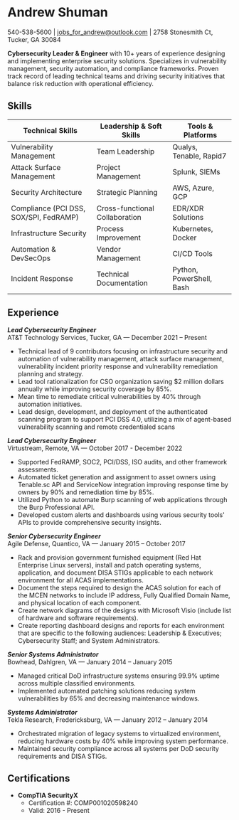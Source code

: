 # Andrew Shuman
540-538-5600 | jobs_for_andrew@outlook.com | 2758 Stonesmith Ct, Tucker, GA 30084

**Cybersecurity Leader & Engineer** with 10+ years of experience designing and implementing enterprise security solutions. Specializes in vulnerability management, security automation, and compliance frameworks. Proven track record of leading technical teams and driving security initiatives that balance risk reduction with operational efficiency.

## Skills

| Technical Skills                   | Leadership & Soft Skills    | Tools & Platforms                      |
|-----------------------------------|-----------------------------|---------------------------------------|
| Vulnerability Management          | Team Leadership             | Qualys, Tenable, Rapid7               |
| Attack Surface Management         | Project Management          | Splunk, SIEMs                         |
| Security Architecture             | Strategic Planning          | AWS, Azure, GCP                       |
| Compliance (PCI DSS, SOX/SPI, FedRAMP)        | Cross-functional Collaboration | EDR/XDR Solutions                  |
| Infrastructure Security           | Process Improvement         | Kubernetes, Docker                    |
| Automation & DevSecOps            | Vendor Management           | CI/CD Tools                           |
| Incident Response                 | Technical Documentation     | Python, PowerShell, Bash              |

## Experience

***Lead Cybersecurity Engineer***  
AT&T Technology Services, Tucker, GA — December 2021 – Present

* Technical lead of 9 contributors focusing on infrastructure security and automation of vulnerability management, attack surface management, vulnerability incident priority response and vulnerability remediation planning and strategy.
* Lead tool rationalization for CSO organization saving $2 million dollars annually while improving security coverage by 85%.
* Mean time to remediate critical vulnerabilities by 40% through automation initiatives.
* Lead design, development, and deployment of the authenticated scanning program to support PCI DSS 4.0, utilizing a mix of agent-based vulnerability scanning and remote credentialed scans

***Lead Cybersecurity Engineer***  
Virtustream, Remote, VA — October 2017 - December 2022

* Supported FedRAMP, SOC2, PCI/DSS, ISO audits, and other framework assessments.
* Automated ticket generation and assignment to asset owners using Tenable.sc API and ServiceNow integration improving response time by owners by 90% and remediation time by 85%.
* Utilized Python to automate Burp scanning of web applications through the Burp Professional API.
* Developed custom alerts and dashboards using various security tools' APIs to provide comprehensive security insights.

***Senior Cybersecurity Engineer***  
Agile Defense, Quantico, VA — January 2015 – October 2017

* Rack and provision government furnished equipment (Red Hat Enterprise Linux servers), install and patch operating systems, application, and document DISA STIGs applicable to each network environment for all ACAS implementations.
* Document the steps required to design the ACAS solution for each of the MCEN networks to include IP address, Fully Qualified Domain Name, and physical location of each component.
* Create network diagrams of the designs with Microsoft Visio (include list of hardware and software requirements).
* Create reporting dashboard designs and reports for each environment that are specific to the following audiences: Leadership & Executives; Cybersecurity Staff; and System Administrators.

***Senior Systems Administrator***  
Bowhead, Dahlgren, VA — January 2014 – January 2015

* Managed critical DoD infrastructure systems ensuring 99.9% uptime across multiple classified environments.
* Implemented automated patching solutions reducing system vulnerabilities by 65% and decreasing maintenance windows.

***Systems Administrator***  
Tekla Research, Fredericksburg, VA — January 2012 – January 2014

* Orchestrated migration of legacy systems to virtualized environment, reducing hardware costs by 40% while improving system performance.
* Maintained security compliance across all systems per DoD security requirements and DISA STIGs.

## Certifications
- **CompTIA SecurityX**
  - Certification #: COMP001020598240
  - Valid: 2016 - Present
